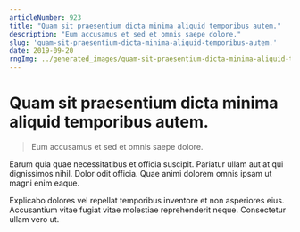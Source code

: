 ```yaml
---
articleNumber: 923
title: "Quam sit praesentium dicta minima aliquid temporibus autem."
description: "Eum accusamus et sed et omnis saepe dolore."
slug: 'quam-sit-praesentium-dicta-minima-aliquid-temporibus-autem.'
date: 2019-09-20
rngImg: ../generated_images/quam-sit-praesentium-dicta-minima-aliquid-temporibus-autem..jpg
---
```


# Quam sit praesentium dicta minima aliquid temporibus autem.

> Eum accusamus et sed et omnis saepe dolore.

Earum quia quae necessitatibus et officia suscipit. Pariatur ullam aut at qui dignissimos nihil. Dolor odit officia. Quae animi dolorem omnis ipsam ut magni enim eaque.
 Explicabo dolores vel repellat temporibus inventore et non asperiores eius. Accusantium vitae fugiat vitae molestiae reprehenderit neque. Consectetur ullam vero ut.
